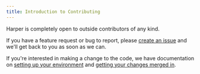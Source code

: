 ```yaml
---
title: Introduction to Contributing
---
```


Harper is completely open to outside contributors of any kind.

If you have a feature request or bug to report, please [create an issue](https://github.com/automattic/harper/issues) and we'll get back to you as soon as we can.

If you're interested in making a change to the code, we have documentation on [setting up your environment](./environment) and [getting your changes merged in](./committing).

